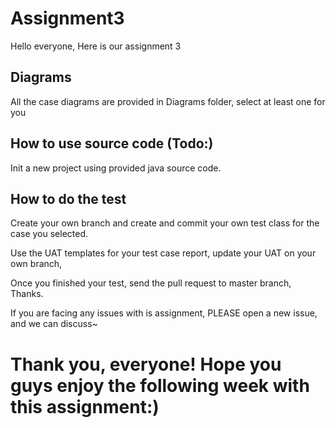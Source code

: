 # Assignment3
Hello everyone, Here is our assignment 3

## Diagrams
All the case diagrams are provided in Diagrams folder, select at least one for you

## How to use source code (Todo:)
Init a new project using provided java source code.

## How to do the test 
Create your own branch and create and commit your own test class for the case you selected.

Use the UAT templates for your test case report, update your UAT on your own branch, 

Once you finished your test, send the pull request to master branch, Thanks.

If you are facing any issues with is assignment, PLEASE open a new issue, and we can discuss~

# Thank you, everyone! Hope you guys enjoy the following week with this assignment:)
